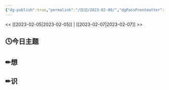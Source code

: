 ```yaml
---
{"dg-publish":true,"permalink":"/日记/2023-02-06/","dgPassFrontmatter":true}
---
```


<< [[2023-02-05\|2023-02-05]] | [[2023-02-07\|2023-02-07]] >>
## 🕓今日主题


## ✏想

## ✏识